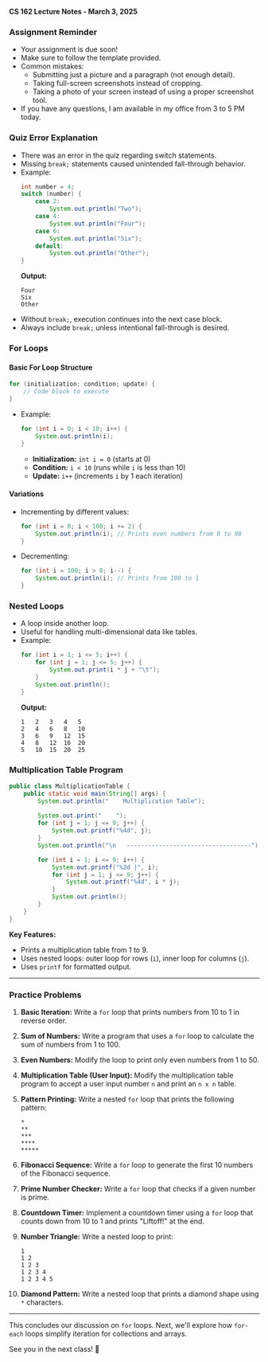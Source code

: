 **CS 162 Lecture Notes - March 3, 2025**

### Assignment Reminder
- Your assignment is due soon!
- Make sure to follow the template provided.
- Common mistakes:
    - Submitting just a picture and a paragraph (not enough detail).
    - Taking full-screen screenshots instead of cropping.
    - Taking a photo of your screen instead of using a proper screenshot tool.
- If you have any questions, I am available in my office from 3 to 5 PM today.

### Quiz Error Explanation
- There was an error in the quiz regarding switch statements.
- Missing `break;` statements caused unintended fall-through behavior.
- Example:
  ```java
  int number = 4;
  switch (number) {
      case 2:
          System.out.println("Two");
      case 4:
          System.out.println("Four");
      case 6:
          System.out.println("Six");
      default:
          System.out.println("Other");
  }
  ```
  **Output:**
  ```
  Four
  Six
  Other
  ```
- Without `break;`, execution continues into the next case block.
- Always include `break;` unless intentional fall-through is desired.

### For Loops
#### Basic For Loop Structure
```java
for (initialization; condition; update) {
    // Code block to execute
}
```
- Example:
  ```java
  for (int i = 0; i < 10; i++) {
      System.out.println(i);
  }
  ```
    - **Initialization:** `int i = 0` (starts at 0)
    - **Condition:** `i < 10` (runs while `i` is less than 10)
    - **Update:** `i++` (increments `i` by 1 each iteration)

#### Variations
- Incrementing by different values:
  ```java
  for (int i = 0; i < 100; i += 2) {
      System.out.println(i); // Prints even numbers from 0 to 98
  }
  ```
- Decrementing:
  ```java
  for (int i = 100; i > 0; i--) {
      System.out.println(i); // Prints from 100 to 1
  }
  ```

### Nested Loops
- A loop inside another loop.
- Useful for handling multi-dimensional data like tables.
- Example:
  ```java
  for (int i = 1; i <= 5; i++) {
      for (int j = 1; j <= 5; j++) {
          System.out.print(i * j + "\t");
      }
      System.out.println();
  }
  ```
  **Output:**
  ```
  1   2   3   4   5
  2   4   6   8   10
  3   6   9   12  15
  4   8   12  16  20
  5   10  15  20  25
  ```

### Multiplication Table Program
```java
public class MultiplicationTable {
    public static void main(String[] args) {
        System.out.println("    Multiplication Table");
        
        System.out.print("    ");
        for (int j = 1; j <= 9; j++) {
            System.out.printf("%4d", j);
        }
        System.out.println("\n   -----------------------------------");

        for (int i = 1; i <= 9; i++) {
            System.out.printf("%2d |", i);
            for (int j = 1; j <= 9; j++) {
                System.out.printf("%4d", i * j);
            }
            System.out.println();
        }
    }
}
```
**Key Features:**
- Prints a multiplication table from 1 to 9.
- Uses nested loops: outer loop for rows (`i`), inner loop for columns (`j`).
- Uses `printf` for formatted output.

---

### Practice Problems
1. **Basic Iteration:**
   Write a `for` loop that prints numbers from 10 to 1 in reverse order.

2. **Sum of Numbers:**
   Write a program that uses a `for` loop to calculate the sum of numbers from 1 to 100.

3. **Even Numbers:**
   Modify the loop to print only even numbers from 1 to 50.

4. **Multiplication Table (User Input):**
   Modify the multiplication table program to accept a user input number `n` and print an `n x n` table.

5. **Pattern Printing:**
   Write a nested `for` loop that prints the following pattern:
   ```
   *
   **
   ***
   ****
   *****
   ```

6. **Fibonacci Sequence:**
   Write a `for` loop to generate the first 10 numbers of the Fibonacci sequence.

7. **Prime Number Checker:**
   Write a `for` loop that checks if a given number is prime.

8. **Countdown Timer:**
   Implement a countdown timer using a `for` loop that counts down from 10 to 1 and prints "Liftoff!" at the end.

9. **Number Triangle:**
   Write a nested loop to print:
   ```
   1
   1 2
   1 2 3
   1 2 3 4
   1 2 3 4 5
   ```

10. **Diamond Pattern:**
    Write a nested loop that prints a diamond shape using `*` characters.

---

This concludes our discussion on `for` loops. Next, we'll explore how `for-each` loops simplify iteration for collections and arrays.

See you in the next class! 🚀

